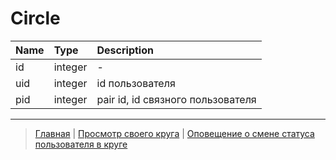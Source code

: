 # Circle

| Name          | Type          | Description   |
|:------------- |:--------------|:--------------|
id | integer | -
uid | integer | id пользователя
pid | integer | pair id, id связного пользователя
---
> [Главная](../index.md) |
> [Просмотр своего круга](../actions/show_circle.md) |
> [Оповещение о смене статуса пользователя в круге](../notifications/status_changed.md)
